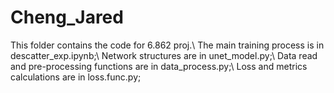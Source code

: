 # Cheng_Jared
This folder contains the code for 6.862 proj.\\
The main training process is in descatter_exp.ipynb;\\
Network structures are in unet_model.py;\\
Data read and pre-processing functions are in data_process.py;\\
Loss and metrics calculations are in loss.func.py;
